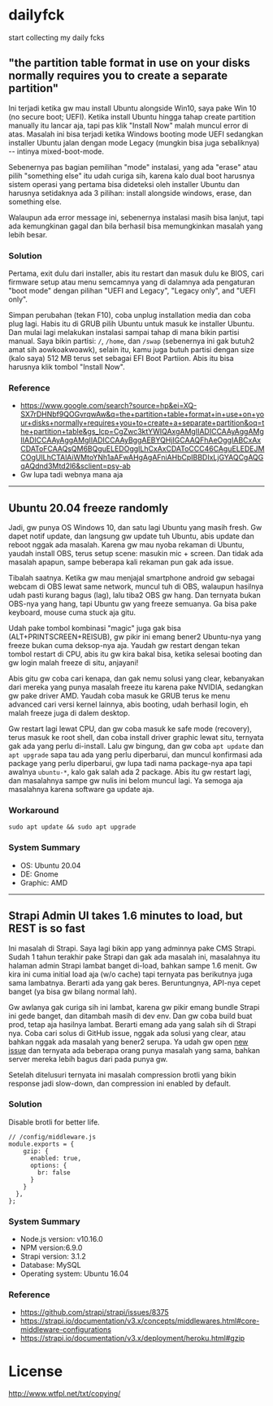 # dailyfck
start collecting my daily fcks

## "the partition table format in use on your disks normally requires you to create a separate partition"

Ini terjadi ketika gw mau install Ubuntu alongside Win10, saya pake Win 10 (no secure boot; UEFI). Ketika install Ubuntu hingga tahap create partition manually itu lancar aja, tapi pas klik "Install Now" malah muncul error di atas. Masalah ini bisa terjadi ketika Windows booting mode UEFI sedangkan installer Ubuntu jalan dengan mode Legacy (mungkin bisa juga sebaliknya) -- intinya mixed-boot-mode.

Sebenernya pas bagian pemilihan "mode" instalasi, yang ada "erase" atau pilih "something else" itu udah curiga sih, karena kalo dual boot harusnya sistem operasi yang pertama bisa dideteksi oleh installer Ubuntu dan harusnya setidaknya ada 3 pilihan: install alongside windows, erase, dan something else. 

Walaupun ada error message ini, sebenernya instalasi masih bisa lanjut, tapi ada kemungkinan gagal dan bila berhasil bisa memungkinkan masalah yang lebih besar.

### Solution
Pertama, exit dulu dari installer, abis itu restart dan masuk dulu ke BIOS, cari firmware setup atau menu semcamnya yang di dalamnya ada pengaturan "boot mode" dengan pilihan "UEFI and Legacy", "Legacy only", and "UEFI only". 

Simpan perubahan (tekan F10), coba unplug installation media dan coba plug lagi. Habis itu di GRUB pilih Ubuntu untuk masuk ke installer Ubuntu. Dan mulai lagi melakukan instalasi sampai tahap di mana bikin partisi manual. Saya bikin partisi: `/`, `/home`, dan `/swap` (sebenernya ini gak butuh2 amat sih aowkoakwoawk), selain itu, kamu juga butuh partisi dengan size (kalo saya) 512 MB terus set sebagai EFI Boot Partiion. Abis itu bisa harusnya klik tombol "Install Now".

### Reference
- https://www.google.com/search?source=hp&ei=XQ-SX7rDHNbf9QOGvrqwAw&q=the+partition+table+format+in+use+on+your+disks+normally+requires+you+to+create+a+separate+partition&oq=the+partition+table&gs_lcp=CgZwc3ktYWIQAxgAMgIIADICCAAyAggAMgIIADICCAAyAggAMgIIADICCAAyBggAEBYQHjIGCAAQFhAeOggIABCxAxCDAToFCAAQsQM6BQguELEDOggILhCxAxCDAToCCC46CAguELEDEJMCOgUILhCTAlAiWMtoYNh1aAFwAHgAgAFniAHbCpIBBDIxLjGYAQCgAQGqAQdnd3Mtd2l6&sclient=psy-ab
- Gw lupa tadi webnya mana aja 

---

## Ubuntu 20.04 freeze randomly
Jadi, gw punya OS Windows 10, dan satu lagi Ubuntu yang masih fresh. Gw dapet notif update, dan langsung gw update tuh Ubuntu, abis update dan reboot nggak ada masalah. Karena gw mau nyoba rekaman di Ubuntu, yaudah install OBS, terus setup scene: masukin mic + screen. Dan tidak ada masalah apapun, sampe beberapa kali rekaman pun gak ada issue.

Tibalah saatnya. Ketika gw mau menjajal smartphone android gw sebagai webcam di OBS lewat same network, muncul tuh di OBS, walaupun hasilnya udah pasti kurang bagus (lag), lalu tiba2 OBS gw hang. Dan ternyata bukan OBS-nya yang hang, tapi Ubuntu gw yang freeze semuanya. Ga bisa pake keyboard, mouse cuma stuck aja gitu.

Udah pake tombol kombinasi "magic" juga gak bisa (ALT+PRINTSCREEN+REISUB), gw pikir ini emang bener2 Ubuntu-nya yang freeze bukan cuma deksop-nya aja. Yaudah gw restart dengan tekan tombol restart di CPU, abis itu gw kira bakal bisa, ketika selesai booting dan gw login malah freeze di situ, anjayani!

Abis gitu gw coba cari kenapa, dan gak nemu solusi yang clear, kebanyakan dari mereka yang punya masalah freeze itu karena pake NVIDIA, sedangkan gw pake driver AMD. Yaudah coba masuk ke GRUB terus ke menu advanced cari versi kernel lainnya, abis booting, udah berhasil login, eh malah freeze juga di dalem desktop.

Gw restart lagi lewat CPU, dan gw coba masuk ke safe mode (recovery), terus masuk ke root shell, dan coba install driver graphic lewat situ, ternyata gak ada yang perlu di-install. Lalu gw bingung, dan gw coba `apt update` dan `apt upgrade` sapa tau ada yang perlu diperbarui, dan muncul konfirmasi ada package yang perlu diperbarui, gw lupa tadi nama package-nya apa tapi awalnya `ubuntu-*`, kalo gak salah ada 2 package. Abis itu gw restart lagi, dan masalahnya sampe gw nulis ini belom muncul lagi. Ya semoga aja masalahnya karena software ga update aja.

### Workaround
```
sudo apt update && sudo apt upgrade
```

### System Summary
- OS: Ubuntu 20.04
- DE: Gnome
- Graphic: AMD

-----

## Strapi Admin UI takes 1.6 minutes to load, but REST is so fast

Ini masalah di Strapi. Saya lagi bikin app yang adminnya pake CMS Strapi. Sudah 1 tahun terakhir pake Strapi dan gak ada masalah ini, masalahnya itu halaman admin Strapi lambat banget di-load, bahkan sampe 1.6 menit. Gw kira ini cuma initial load aja (w/o cache) tapi ternyata pas berikutnya juga sama lambatnya. Berarti ada yang gak beres. Beruntungnya, API-nya cepet banget (ya bisa gw bilang normal lah). 

Gw awlanya gak curiga sih ini lambat, karena gw pikir emang bundle Strapi ini gede banget, dan ditambah masih di dev env. Dan gw coba build buat prod, tetap aja hasilnya lambat. Berarti emang ada yang salah sih di Strapi nya. Coba cari solus di GitHub issue, nggak ada solusi yang clear, atau bahkan nggak ada masalah yang bener2 serupa. Ya udah gw open [new issue](https://github.com/strapi/strapi/issues/8375) dan ternyata ada beberapa orang punya masalah yang sama, bahkan server mereka lebih bagus dari pada punya gw.

Setelah ditelusuri ternyata ini masalah compression brotli yang bikin response jadi slow-down, dan compression ini enabled by default.

### Solution
Disable brotli for better life.
```
// /config/middleware.js
module.exports = {
    gzip: {
      enabled: true,
      options: {
        br: false
      }
    }
  },
};
```

### System Summary
- Node.js version: v10.16.0
- NPM version:6.9.0
- Strapi version: 3.1.2
- Database: MySQL
- Operating system: Ubuntu 16.04

### Reference
- https://github.com/strapi/strapi/issues/8375
- https://strapi.io/documentation/v3.x/concepts/middlewares.html#core-middleware-configurations
- https://strapi.io/documentation/v3.x/deployment/heroku.html#gzip

# License
http://www.wtfpl.net/txt/copying/
